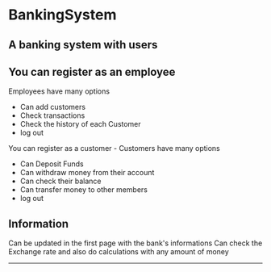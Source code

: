 # BankingSystem
A banking system with users
-
You can register as an employee
-
Employees have many options
<ul>
   <li>Can add customers</li>
   <li>Check transactions</li>
   <li>Check the history of each Customer</li>
   <li>log out</li>
  </ul>
  You can register as a customer
-
Customers have many options
  <ul>
   <li>Can Deposit Funds</li>
   <li>Can withdraw money from their account</li>
   <li>Can check their balance</li>
  <li>Can transfer money to other members</li>
   <li>log out</li>
  </ul>
  
  Information
  -
  
  Can be updated in the first page with the bank's informations 
  Can check the Exchange rate and also do calculations with any amount of money
  
  ---
